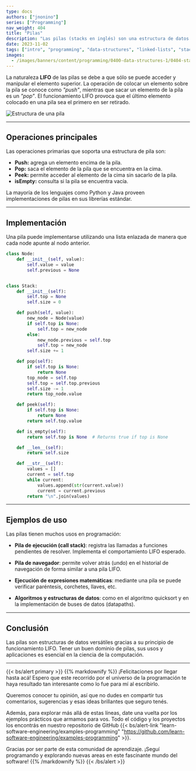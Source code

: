 ```yaml
---
type: docs
authors: ["jnonino"]
series: ["Programming"]
nav_weight: 404
title: "Pilas"
description: "Las pilas (stacks en inglés) son una estructura de datos abstracta que funciona bajo el principio LIFO (last in, first out), donde el último elemento en entrar es el primero en salir."
date: 2023-11-02
tags: ["intro", "programming", "data-structures", "linked-lists", "stacks"]
images:
  - /images/banners/content/programming/0400-data-structures-1/0404-stacks.es.png
---
```


La naturaleza **LIFO** de las pilas se debe a que sólo se puede acceder y manipular el elemento superior. La operación de colocar un elemento sobre la pila se conoce como *"push"*, mientras que sacar un elemento de la pila es un *"pop"*. El funcionamiento LIFO provoca que el último elemento colocado en una pila sea el primero en ser retirado.

![Estructura de una pila](/images/content/programming/0400-data-structures-1/diagram-stacks.jpg)

---

## Operaciones principales

Las operaciones primarias que soporta una estructura de pila son:

- **Push:** agrega un elemento encima de la pila.
- **Pop:** saca el elemento de la pila que se encuentra en la cima.
- **Peek:** permite acceder al elemento de la cima sin sacarlo de la pila.
- **isEmpty:** consulta si la pila se encuentra vacía.

La mayoría de los lenguajes como Python y Java proveen implementaciones de pilas en sus librerías estándar.

---

## Implementación

Una pila puede implementarse utilizando una lista enlazada de manera que cada node apunte al nodo anterior.

```python
class Node:
    def __init__(self, value):
        self.value = value
        self.previous = None


class Stack:
    def __init__(self):
        self.top = None
        self.size = 0

    def push(self, value):
        new_node = Node(value)
        if self.top is None:
            self.top = new_node
        else:
            new_node.previous = self.top
            self.top = new_node
        self.size += 1

    def pop(self):
        if self.top is None:
            return None
        top_node = self.top
        self.top = self.top.previous
        self.size -= 1
        return top_node.value

    def peek(self):
        if self.top is None:
            return None
        return self.top.value

    def is_empty(self):
        return self.top is None  # Returns true if top is None

    def __len__(self):
        return self.size

    def __str__(self):
        values = []
        current = self.top
        while current:
            values.append(str(current.value))
            current = current.previous
        return "\n".join(values)
```

---

## Ejemplos de uso

Las pilas tienen muchos usos en programación:

- **Pila de ejecución (call stack)**: registra las llamadas a funciones pendientes de resolver. Implementa el comportamiento LIFO esperado.

- **Pila de navegador**: permite volver atrás (undo) en el historial de navegación de forma similar a una pila LIFO.

- **Ejecución de expresiones matemáticas**: mediante una pila se puede verificar paréntesis, corchetes, llaves, etc.

- **Algoritmos y estructuras de datos**: como en el algoritmo quicksort y en la implementación de buses de datos (datapaths).

---

## Conclusión

Las pilas son estructuras de datos versátiles gracias a su principio de funcionamiento LIFO. Tener un buen dominio de pilas, sus usos y aplicaciones es esencial en la ciencia de la computación.

---

{{< bs/alert primary >}}
{{% markdownify %}}
¡Felicitaciones por llegar hasta acá! Espero que este recorrido por el universo de la programación te haya resultado tan interesante como lo fue para mí al escribirlo.

Queremos conocer tu opinión, así que no dudes en compartir tus comentarios, sugerencias y esas ideas brillantes que seguro tenés.

Además, para explorar más allá de estas líneas, date una vuelta por los ejemplos prácticos que armamos para vos. Todo el código y los proyectos los encontrás en nuestro repositorio de GitHub {{< bs/alert-link "learn-software-engineering/examples-programming" "https://github.com/learn-software-engineering/examples-programming" >}}.

Gracias por ser parte de esta comunidad de aprendizaje. ¡Seguí programando y explorando nuevas areas en este fascinante mundo del software!
{{% /markdownify %}}
{{< /bs/alert >}}
